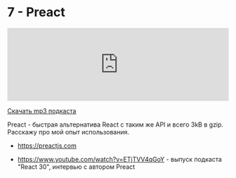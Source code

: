 # 7 - Preact


<iframe width="100%" height="166" scrolling="no" frameborder="no" src="https://w.soundcloud.com/player/?url=https%3A//api.soundcloud.com/tracks/317494708&amp;color=ff5500&amp;auto_play=false&amp;hide_related=false&amp;show_comments=true&amp;show_user=true&amp;show_reposts=false"></iframe>



<a href="https://5minreact.podster.fm/7/download/audio.mp3?download=yes&media=file"><i class="fa fa-download"></i> Скачать mp3 подкаста</a>



Preact - быстрая альтернатива React с таким же API и всего 3kB в gzip. Расскажу про мой опыт использования.



- https://preactjs.com

- https://www.youtube.com/watch?v=ETjTVV4qGoY - выпуск подкаста "React 30", интервью с автором Preact
